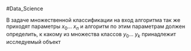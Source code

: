 #Data_Science 

В задаче множественной классификации на вход алгоритма так же приходят параметры $x_{0}\dots \ x_{n}$ и алгоритм по этим параметрам должен определить, к какому из множества классов $y_{0}\dots \ y_k$ принадлежит исследуемый объект